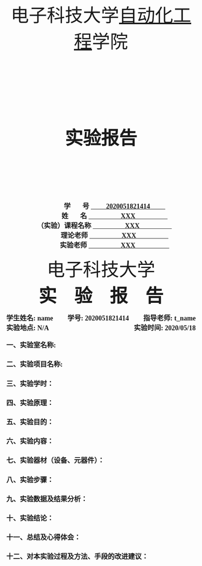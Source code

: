 <!--
 * @Author: zx
 * @Date: 2020-05-19 21:40:10
 * @LastEditors: zx
 * @LastEditTime: 2020-05-19 23:06:14
 * @Description: 使用环境:
VS Code + 两个插件: yzhang.markdown-all-in-one + shd101wyy.markdown-preview-enhanced + Chrome
输出选用Chrome. 若输出有问题 请更改此项设置 markdown-preview-enhanced.chromePath
安利文件头/函数注释生成插件: obkoro1.korofileheader
 * @FilePath: \Markdown\UESTC_Experiment_Report_Markdown_Template.md
--> 
<!-- 首页 做的不是特别好x 若需要则取消注释 -->
<!-- <!--  -->
<br>
<font size=8 face="华文行楷"><center>电子科技大学<u>自动化工程</u>学院</center></font> 
<br><br><br><br> 
<br><br><br><br>
<br><br><br>
<font size=20 face="楷体"><center><b>实验报告</b></center></font>
<br><br><br>
<br><br><br>
<br><br>
<b>
<font face="宋体" size=4>
<center>
&ensp; &ensp; &ensp; &ensp;&ensp;&ensp;
学 &ensp;&ensp;&ensp;号  
<u>
&ensp;&ensp;&ensp;&ensp;
2020051821414
&ensp;&ensp;&ensp;&ensp;
</u>
<br>
&ensp; &ensp; &ensp; &ensp;&ensp;&ensp;
姓 &ensp;&ensp;&ensp;名
<u>
&ensp;&ensp;&ensp;&ensp;&ensp;&ensp;&ensp;&ensp;&ensp;
XXX
&ensp;&ensp;&ensp;&ensp;&ensp;&ensp;&ensp;&ensp;&ensp;
</u>
<br>
&ensp;&ensp;（实验）课程名称
<u>
&ensp;&ensp;&ensp;&ensp;&ensp;&ensp;&ensp;&ensp;&ensp;
XXX
&ensp;&ensp;&ensp;&ensp;&ensp;&ensp;&ensp;&ensp;&ensp;
</u>

<br>
&ensp; &ensp; &ensp; &ensp;&ensp;&ensp;
理论老师
<u>
&ensp;&ensp;&ensp;&ensp;&ensp;&ensp;&ensp;&ensp;&ensp;
XXX
&ensp;&ensp;&ensp;&ensp;&ensp;&ensp;&ensp;&ensp;&ensp;
</u>
<br>
&ensp; &ensp; &ensp; &ensp;&ensp;&ensp;
实验老师
<u>
&ensp;&ensp;&ensp;&ensp;&ensp;&ensp;&ensp;&ensp;&ensp;
XXX
&ensp;&ensp;&ensp;&ensp;&ensp;&ensp;&ensp;&ensp; &ensp;
</u>
</center>
</font>
</b>
<div STYLE="page-break-after: always;"></div>


<font size=22 face="方正舒体"><center>电子科技大学</center></font>
<font size=26><center>**实 &ensp; 验 &ensp; 报 &ensp; 告**</center></font>

<font face="宋体" size=4>
<b>
<!--文件头 第一行 需要改动!!!!!!!!-->
<div>
    <span style="float: left">学生姓名: name</span>
    <span style="float: right">指导老师: t_name</span>
</div>
<center>学号: 2020051821414 </center>
<!--文件头 第二行 需要改动!!!!!!!!-->
<div>
    <span style="float: left">实验地点: N/A</span>
    <span style="float: right">实验时间: 2020/05/18</span>
</div>
<br>

#### 一、实验室名称: 

#### 二、实验项目名称: 

#### 三、实验学时：

#### 四、实验原理：

#### 五、实验目的：

#### 六、实验内容：

#### 七、实验器材（设备、元器件）：

#### 八、实验步骤：

#### 九、实验数据及结果分析：

#### 十、实验结论：

#### 十一、总结及心得体会：

#### 十二、对本实验过程及方法、手段的改进建议：
</b>
</font>

<!-- 注释 -->
<!-- 
P.S. 一些格式
---

普通字体  
**加粗字体**  
__加粗字体__  
~~划掉的字体~~  
_斜的字体_  
<font face="方正舒体">更换字体</font>  
<font size=8 face="方正舒体">更换变大版字体</font>  

> 一级
>> 二级
>>> 三级
>>>> ......

---

被下划线加粗加大的字体
---

![pic 网址或者本地文件的相对路径/绝对路径](https://www.runoob.com/wp-content/uploads/2019/03/iconfinder_markdown_298823.png)

html换行<br>
html换页<div STYLE="page-break-after: always;"></div>

空格 &ensp;&ensp;&ensp;&ensp;&ensp; 空格 \&ensp;
$$
独占一行的居中数学公式 LaTeX
\delta(n)=\begin{cases}
    1, &n = 0 \\
    0, &n \neq 0
\end{cases}
\tag{1.1}
$$  
行内数学公式$x(n)=A \sin (\omega_0n + \phi)$
$ABCDEFGHIJKLMN$ 斜体  
$\rm{ABCDEFGHIJKLMN}$ 正体  

各级标题
# 1
## 2
### 3
#### 4
##### 5

流程图1
```flow
st=>start: 开始框
op=>operation: 处理框
cond=>condition: 判断框(是或否?)
sub1=>subroutine: 子流程
io=>inputoutput: 输入输出框
e=>end: 结束框
st(right)->op(right)->cond
cond(yes)->io(bottom)->e
cond(no)->sub1(right)->op
```

流程图2
```flow
st=>start: 开始框
op=>operation: 处理框
cond=>condition: 判断框(是或否?)
sub1=>subroutine: 子流程
io=>inputoutput: 输入输出框
e=>end: 结束框
st->op->cond
cond(yes)->io->e
cond(no)->sub1(right)->op
```

居中
| 11 | 12 | 13| 14| 15| 16| 17| 18| 19 | 20|
|:-:|:-:|:-:|:-:|:-:|:-:|:-:|:-:|:-:|:-:|
| D | C | C | A| B| A| C| D| B| A|

左对齐
| 11 | 12 | 13| 14| 15| 16| 17| 18| 19| 20|
|:-|:-|:-|:-|:-|:-|:-|:-|:-|:-|
| D | C | C | A| B| A| C| D| B| A|

右对齐
| 11 | 12 | 13| 14| 15| 16| 17| 18| 19| 20|
|-:|-:|-:|-:|-:|-:|-:|-:|-:|-:|
| D | C | C | A| B| A| C| D| B| A| 
-->